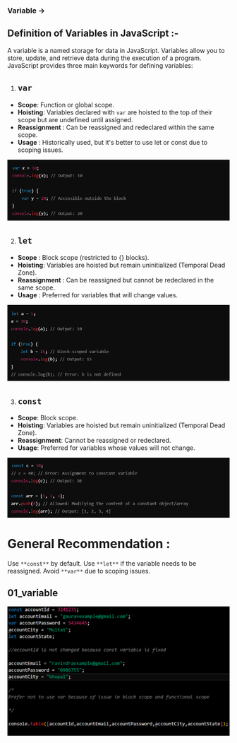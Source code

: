 ### Variable ->

## Definition of Variables in JavaScript :-
A variable is a named storage for data in JavaScript. Variables allow you to store, update, and retrieve data during the execution of a program. JavaScript provides three main keywords for defining variables:


1. ## `var` 
- **Scope**: Function or global scope.
- **Hoisting**: Variables declared with `var` are hoisted to the top of their scope but are undefined until assigned.
- **Reassignment** : Can be reassigned and redeclared within the same scope.
- **Usage** : Historically used, but it's better to use let or const due to scoping issues.

![alt text](../Images/image.png)

2. ## `let`
- **Scope** : Block scope (restricted to {} blocks).
- **Hoisting**: Variables are hoisted but remain uninitialized (Temporal Dead Zone).
- **Reassignment** : Can be reassigned but cannot be redeclared in the same scope.
- **Usage** : Preferred for variables that will change values.

![alt text](../Images/image-1.png)

3. ## `const`
- **Scope**: Block scope.
- **Hoisting**: Variables are hoisted but remain uninitialized (Temporal Dead Zone).
- **Reassignment**: Cannot be reassigned or redeclared.
- **Usage**: Preferred for variables whose values will not change.

![alt text](../Images/image-2.png)

# General Recommendation : 
Use `**const**` by default.
Use `**let**` if the variable needs to be reassigned.
Avoid `**var**` due to scoping issues.

## 01_variable
![alt text](../Images/image-3.png)